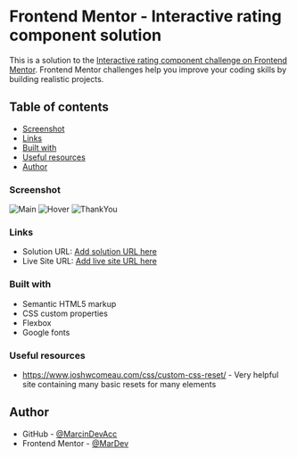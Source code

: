 # Frontend Mentor - Interactive rating component solution

This is a solution to the [Interactive rating component challenge on Frontend Mentor](https://www.frontendmentor.io/challenges/interactive-rating-component-koxpeBUmI). Frontend Mentor challenges help you improve your coding skills by building realistic projects. 

## Table of contents

- [Screenshot](#screenshot)
- [Links](#links)
- [Built with](#built-with)
- [Useful resources](#useful-resources)
- [Author](#author)

### Screenshot

![Main](https://raw.github.com/MarcinDevAcc/Frontend-Mentor-Projects/main/interactive-rating-component-main/Main-Block.png)
![Hover](https://raw.github.com/MarcinDevAcc/Frontend-Mentor-Projects/main/interactive-rating-component-main/Hovereffect.png)
![ThankYou](https://raw.github.com/MarcinDevAcc/Frontend-Mentor-Projects/main/interactive-rating-component-main/ThankYouBlock.png)

### Links

- Solution URL: [Add solution URL here](https://your-solution-url.com)
- Live Site URL: [Add live site URL here](https://your-live-site-url.com)

### Built with

- Semantic HTML5 markup
- CSS custom properties
- Flexbox
- Google fonts

### Useful resources

- https://www.joshwcomeau.com/css/custom-css-reset/ - Very helpful site containing many basic resets for many elements

## Author

- GitHub - [@MarcinDevAcc](https://github.com/MarcinDevAcc)
- Frontend Mentor - [@MarDev](https://www.frontendmentor.io/profile/MarcinDevAcc)
